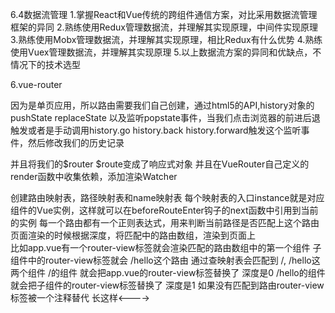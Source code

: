 6.4数据流管理
1.掌握React和Vue传统的跨组件通信方案，对比采用数据流管理框架的异同
2.熟练使用Redux管理数据流，并理解其实现原理，中间件实现原理
3.熟练使用Mobx管理数据流，并理解其实现原理，相比Redux有什么优势
4.熟练使用Vuex管理数据流，并理解其实现原理
5.以上数据流方案的异同和优缺点，不情况下的技术选型


6.vue-router

  因为是单页应用，所以路由需要我们自己创建，通过html5的API,history对象的pushState  replaceState 以及监听popstate事件，当我们点击浏览器的前进后退触发或者是手动调用history.go  history.back  history.forward触发这个监听事件，然后修改我们的历史记录

  并且将我们的$router $route变成了响应式对象
  并且在VueRouter自己定义的render函数中收集依赖，添加渲染Watcher

  创建路由映射表，路径映射表和name映射表
  每个映射表的入口instance就是对应组件的Vue实例，这样就可以在beforeRouteEnter钩子的next函数中引用到当前的实例
  每一个路由都有一个正则表达式，用来判断当前路径是否匹配上这个路由
  页面渲染的时候根据深度，将匹配中的路由数组，渲染到页面上  
  比如app.vue有一个router-view标签就会渲染匹配的路由数组中的第一个组件
  子组件中的router-view标签就会
  /hello这个路由 通过查映射表会匹配到  /, /hello这两个组件
                  /的组件 就会把app.vue的router-view标签替换了 深度是0
                 /hello的组件 就会把子组件的router-view标签替换了  深度是1
                 如果没有匹配到路由router-view标签被一个注释替代  长这样<---->